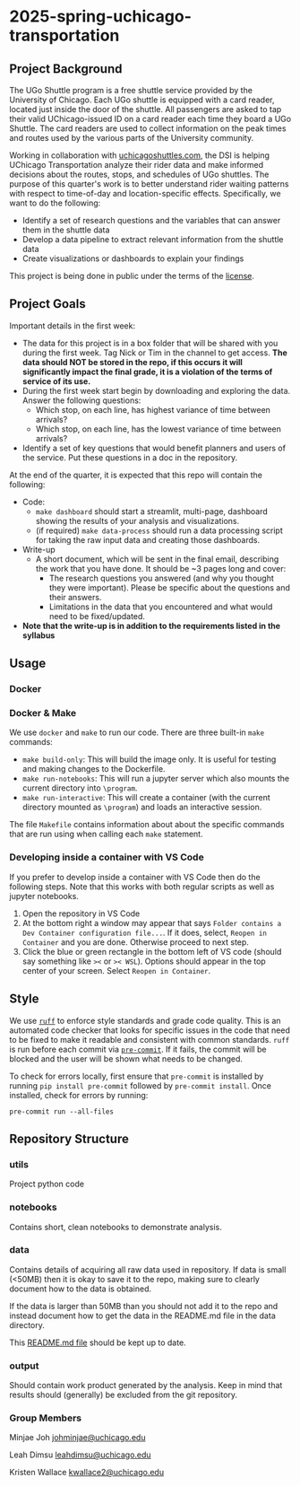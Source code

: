 # 2025-spring-uchicago-transportation

## Project Background

The UGo Shuttle program is a free shuttle service provided by the University of Chicago. Each UGo shuttle is equipped with a card reader, located just inside the door of the shuttle. All passengers are asked to tap their valid UChicago-issued ID on a card reader each time they board a UGo Shuttle. The card readers are used to collect information on the peak times and routes used by the various parts of the University community.

Working in collaboration with [uchicagoshuttles.com](uchicagoshuttles.com), the DSI is helping UChicago Transportation analyze their rider data and make informed decisions about the routes, stops, and schedules of UGo shuttles. The purpose of this quarter's work is to better understand rider waiting patterns with respect to time-of-day and location-specific effects. Specifically, we want to do the following:

- Identify a set of research questions and the variables that can answer them in the shuttle data
- Develop a data pipeline to extract relevant information from the shuttle data
- Create visualizations or dashboards to explain your findings

This project is being done in public under the terms of the [license](./LICENSE). 


## Project Goals

Important details in the first week:
- The data for this project is in a box folder that will be shared with you during the first week. Tag Nick or Tim in the channel to get access. **The data should NOT be stored in the repo, if this occurs it will significantly impact the final grade, it is a violation of the terms of service of its use.**
- During the first week start begin by downloading and exploring the data. Answer the following questions:
  - Which stop, on each line, has highest variance of time between arrivals?
  - Which stop, on each line, has the lowest variance of time between arrivals?
- Identify a set of key questions that would benefit planners and users of the service. Put these questions in a doc in the repository.


At the end of the quarter, it is expected that this repo will contain the following:
  - Code: 
    - `make dashboard` should start a streamlit, multi-page, dashboard showing the results of your analysis and visualizations.
    - (if required) `make data-process` should run a data processing script for taking the raw input data and creating those dashboards.
  - Write-up
    - A short document, which will be sent in the final email, describing the work that you have done. It should be ~3 pages long and cover:
      - The research questions you answered (and why you thought they were important). Please be specific about the questions and their answers.
      - Limitations in the data that you encountered and what would need to be fixed/updated.
  - **Note that the write-up is in addition to the requirements listed in the syllabus**

## Usage

### Docker

### Docker & Make

We use `docker` and `make` to run our code. There are three built-in `make` commands:

* `make build-only`: This will build the image only. It is useful for testing and making changes to the Dockerfile.
* `make run-notebooks`: This will run a jupyter server which also mounts the current directory into `\program`.
* `make run-interactive`: This will create a container (with the current directory mounted as `\program`) and loads an interactive session. 

The file `Makefile` contains information about about the specific commands that are run using when calling each `make` statement.

### Developing inside a container with VS Code

If you prefer to develop inside a container with VS Code then do the following steps. Note that this works with both regular scripts as well as jupyter notebooks.

1. Open the repository in VS Code
2. At the bottom right a window may appear that says `Folder contains a Dev Container configuration file...`. If it does, select, `Reopen in Container` and you are done. Otherwise proceed to next step. 
3. Click the blue or green rectangle in the bottom left of VS code (should say something like `><` or `>< WSL`). Options should appear in the top center of your screen. Select `Reopen in Container`.




## Style
We use [`ruff`](https://docs.astral.sh/ruff/) to enforce style standards and grade code quality. This is an automated code checker that looks for specific issues in the code that need to be fixed to make it readable and consistent with common standards. `ruff` is run before each commit via [`pre-commit`](https://pre-commit.com/). If it fails, the commit will be blocked and the user will be shown what needs to be changed.

To check for errors locally, first ensure that `pre-commit` is installed by running `pip install pre-commit` followed by `pre-commit install`. Once installed, check for errors by running:
```
pre-commit run --all-files
```

## Repository Structure

### utils
Project python code

### notebooks
Contains short, clean notebooks to demonstrate analysis.

### data

Contains details of acquiring all raw data used in repository. If data is small (<50MB) then it is okay to save it to the repo, making sure to clearly document how to the data is obtained.

If the data is larger than 50MB than you should not add it to the repo and instead document how to get the data in the README.md file in the data directory. 

This [README.md file](/data/README.md) should be kept up to date.

### output
Should contain work product generated by the analysis. Keep in mind that results should (generally) be excluded from the git repository.


### Group Members

Minjae Joh
johminjae@uchicago.edu

Leah Dimsu 
leahdimsu@uchicago.edu

Kristen Wallace
kwallace2@uchicago.edu